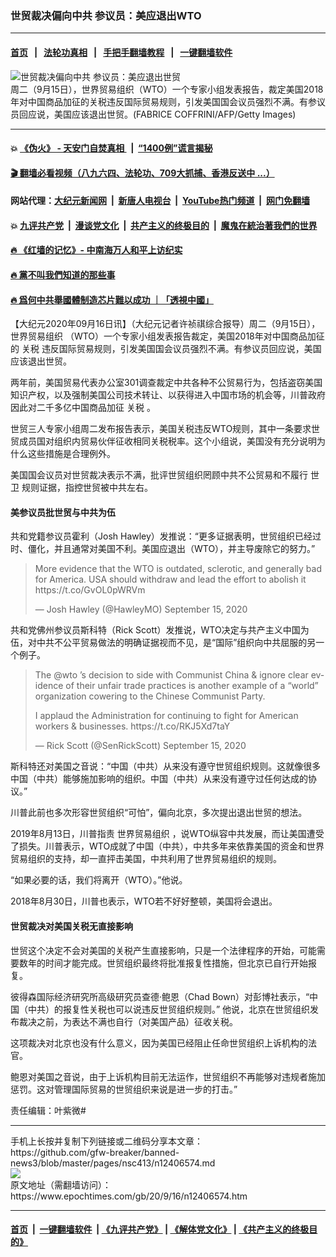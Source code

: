 ### 世贸裁决偏向中共 参议员：美应退出WTO
------------------------

#### [首页](https://github.com/gfw-breaker/banned-news3/blob/master/README.md) &nbsp;&nbsp;|&nbsp;&nbsp; [法轮功真相](https://github.com/begood0513/basic/blob/master/README.md)  &nbsp;&nbsp;|&nbsp;&nbsp; [手把手翻墙教程](https://github.com/gfw-breaker/guides/wiki)  &nbsp;&nbsp;|&nbsp;&nbsp; [一键翻墙软件](https://github.com/gfw-breaker/nogfw/blob/master/README.md)  



<div><img alt="世贸裁决偏向中共 参议员：美应退出世贸" class="attachment-djy_600_400 size-djy_600_400 wp-post-image" src="https://i.epochtimes.com/assets/uploads/2019/09/GettyImages-1037108200-600x400.jpg"/>
<div class="caption">
 周二（9月15日），世界贸易组织（WTO）一个专家小组发表报告，裁定美国2018年对中国商品加征的关税违反国际贸易规则，引发美国国会议员强烈不满。有参议员回应说，美国应该退出世贸。(FABRICE COFFRINI/AFP/Getty Images)
</div></div><hr/>

#### 💥 [《伪火》 - 天安门自焚真相 ](http://158.247.195.190:10000/videos/blog/weihuo.html)&nbsp; |&nbsp; [“1400例”谎言揭秘  ](http://158.247.195.190:10000/videos/blog/jiexi1400.html)

#### [ 🎬  翻墙必看视频（八九六四、法轮功、709大抓捕、香港反送中 ...）](https://github.com/gfw-breaker/links/blob/master/banned.md)

#### 网站代理：[大纪元新闻网](http://158.247.195.190:10080/gb/) &nbsp;|&nbsp; [新唐人电视台](http://158.247.195.190:8808/gb/)  &nbsp;|&nbsp; [YouTube热门频道](http://158.247.195.190/youtube.html) &nbsp;|&nbsp; [网门免翻墙](http://158.247.195.190:11000/show.aspx?name=ogHome)

#### 💥 [九评共产党](http://158.247.195.190:10000/videos/res/jiuping/)&nbsp; |&nbsp; [漫谈党文化](http://158.247.195.190:10000/videos/res/mtdwh/)&nbsp; |&nbsp; [共产主义的终极目的](http://158.247.195.190:10000/videos/res/zjmd/)&nbsp; |&nbsp; [魔鬼在統治著我們的世界](http://158.247.195.190:10000/videos/res/TheSpecter/)  

#### [ 🔥  《红墙的记忆》- 中南海万人和平上访纪实](http://158.247.195.190:10000/videos/news/../legend/index.html)

#### [ 🔥  黨不叫我們知道的那些事](http://158.247.195.190:10000/videos/news/truth02.html)

#### [ 🔥  爲何中共舉國體制造芯片難以成功 ｜「透視中國」](http://158.247.195.190:10000/videos/news/don03.html)

<div><p>
 【大纪元2020年09月16日讯】（大纪元记者许祯祺综合报导）周二（9月15日），
 <ok href="https://www.epochtimes.com/gb/tag/%E4%B8%96%E7%95%8C%E8%B4%B8%E6%98%93%E7%BB%84%E7%BB%87.html">
  世界贸易组织
 </ok>
 （WTO）一个专家小组发表报告裁定，美国2018年对中国商品加征的
 <ok href="https://www.epochtimes.com/gb/tag/%E5%85%B3%E7%A8%8E.html">
  关税
 </ok>
 违反国际贸易规则，引发美国国会议员强烈不满。有参议员回应说，美国应该退出世贸。
</p>
<p>
 两年前，美国贸易代表办公室301调查裁定中共各种不公贸易行为，包括盗窃美国知识产权，以及强制美国公司技术转让、以获得进入中国市场的机会等，川普政府因此对二千多亿中国商品加征
 <ok href="https://www.epochtimes.com/gb/tag/%E5%85%B3%E7%A8%8E.html">
  关税
 </ok>
 。
</p>
<p>
 世贸三人专家小组周二发布报告表示，美国关税违反WTO规则，其中一条要求世贸成员国对组织内贸易伙伴征收相同关税税率。这个小组说，美国没有充分说明为什么这些措施是合理例外。
</p>
<p>
 美国国会议员对世贸裁决表示不满，批评世贸组织罔顾中共不公贸易和不履行
 <ok href="https://www.epochtimes.com/gb/tag/%E4%B8%96%E5%8D%AB.html">
  世卫
 </ok>
 规则证据，指控世贸被中共左右。
</p>
<h4>
 美参议员批世贸与中共为伍
</h4>
<p>
 共和党籍参议员霍利（Josh Hawley）发推说：“更多证据表明，世贸组织已经过时、僵化，并且通常对美国不利。美国应退出（WTO），并主导废除它的努力。”
</p>
<p>
</p>
<blockquote class="twitter-tweet">
 <p dir="ltr" lang="en">
  More evidence that the WTO is outdated, sclerotic, and generally bad for America. USA should withdraw and lead the effort to abolish it
  <ok href="https://t.co/GvOL0pWRVm">
   https://t.co/GvOL0pWRVm
  </ok>
 </p>
 <p>
  — Josh Hawley (@HawleyMO)
  <ok href="https://twitter.com/HawleyMO/status/1305877296826515456?ref_src=twsrc%5Etfw">
   September 15, 2020
  </ok>
 </p>
</blockquote>
<p>
 <p>
 </p>
 <p>
  共和党佛州参议员斯科特（Rick Scott）发推说，WTO决定与共产主义中国为伍，对中共不公平贸易做法的明确证据视而不见，是“国际”组织向中共屈服的另一个例子。
 </p>
 <p>
 </p>
 <blockquote class="twitter-tweet">
  <p dir="ltr" lang="en">
   The
   <ok href="https://twitter.com/wto?ref_src=twsrc%5Etfw">
    @wto
   </ok>
   ’s decision to side with Communist China &amp; ignore clear evidence of their unfair trade practices is another example of a “world” organization cowering to the Chinese Communist Party.
  </p>
  <p>
   I applaud the Administration for continuing to fight for American workers &amp; businesses.
   <ok href="https://t.co/RKJ5Xd7taY">
    https://t.co/RKJ5Xd7taY
   </ok>
  </p>
  <p>
   — Rick Scott (@SenRickScott)
   <ok href="https://twitter.com/SenRickScott/status/1305914767186579456?ref_src=twsrc%5Etfw">
    September 15, 2020
   </ok>
  </p>
 </blockquote>
 <p>
  <p>
  </p>
  <p>
   斯科特还对美国之音说：“中国（中共）从来没有遵守世贸组织规则。这就像很多中国（中共）能够施加影响的组织。中国（中共）从来没有遵守过任何达成的协议。”
  </p>
  <p>
   川普此前也多次形容世贸组织“可怕”，偏向北京，多次提出退出世贸的想法。
  </p>
  <p>
   2019年8月13日，川普指责
   <ok href="https://www.epochtimes.com/gb/tag/%E4%B8%96%E7%95%8C%E8%B4%B8%E6%98%93%E7%BB%84%E7%BB%87.html">
    世界贸易组织
   </ok>
   ，说WTO纵容中共发展，而让美国遭受了损失。川普表示，WTO成就了中国（中共），中共多年来依靠美国的资金和世界贸易组织的支持，却一直抨击美国，中共利用了世界贸易组织的规则。
  </p>
  <p>
   “如果必要的话，我们将离开（WTO）。”他说。
  </p>
  <p>
   2018年8月30日，川普也表示，WTO若不好好整顿，美国将会退出。
  </p>
  <h4>
   世贸裁决对美国关税无直接影响
  </h4>
  <p>
   世贸这个决定不会对美国的关税产生直接影响，只是一个法律程序的开始，可能需要数年的时间才能完成。世贸组织最终将批准报复性措施，但北京已自行开始报复。
  </p>
  <p>
   彼得森国际经济研究所高级研究员查德‧鲍恩（Chad Bown）对彭博社表示，“中国（中共）的报复性关税也可以说违反世贸组织规则。” 他说，北京在世贸组织发布裁决之前，为表达不满也自行（对美国产品）征收关税。
  </p>
  <p>
   这项裁决对北京也没有什么意义，因为美国已经阻止任命世贸组织上诉机构的法官。
  </p>
  <p>
   鲍恩对美国之音说，由于上诉机构目前无法运作，世贸组织不再能够对违规者施加惩罚。这对管理国际贸易的世贸组织来说是进一步的打击。”
  </p>
  <p>
   责任编辑：叶紫微#
  </p>
 </p>
</p></div>
<hr/>
手机上长按并复制下列链接或二维码分享本文章：<br/>
https://github.com/gfw-breaker/banned-news3/blob/master/pages/nsc413/n12406574.md <br/>
<a href='https://github.com/gfw-breaker/banned-news3/blob/master/pages/nsc413/n12406574.md'><img src='https://github.com/gfw-breaker/banned-news3/blob/master/pages/nsc413/n12406574.md.png'/></a> <br/>
原文地址（需翻墙访问）：https://www.epochtimes.com/gb/20/9/16/n12406574.htm


------------------------
#### [首页](https://github.com/gfw-breaker/banned-news3/blob/master/README.md) &nbsp;|&nbsp; [一键翻墙软件](https://github.com/gfw-breaker/nogfw/blob/master/README.md) &nbsp;| [《九评共产党》](https://github.com/gfw-breaker/9ping.md/blob/master/README.md#九评之一评共产党是什么) | [《解体党文化》](https://github.com/gfw-breaker/jtdwh.md/blob/master/README.md) | [《共产主义的终极目的》](https://github.com/gfw-breaker/gczydzjmd.md/blob/master/README.md)


<img src='http://gfw-breaker.win/banned-news3/pages/nsc413/n12406574.md' width='0px' height='0px'/>
